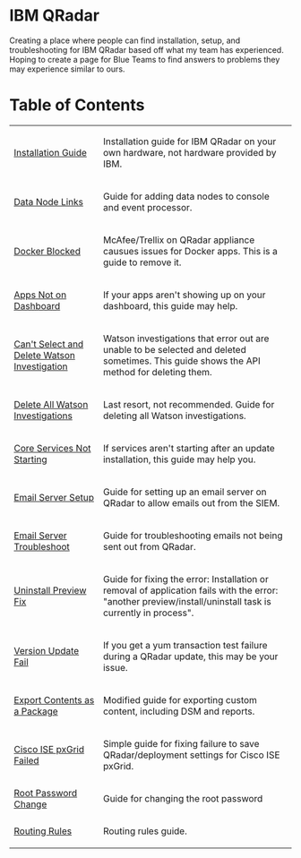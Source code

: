 # IBM QRadar
Creating a place where people can find installation, setup, and troubleshooting for IBM QRadar based off what my team has experienced. Hoping to create a page for Blue Teams to find answers to problems they may experience similar to ours.

# Table of Contents

<table>
  <tr>
    <td>
      <a href="https://github.com/PudgyDragon/QRadar/blob/main/InstallationGuide.md">Installation Guide</a>
    </td>
    <td>
      <p>Installation guide for IBM QRadar on your own hardware, not hardware provided by IBM.</p>
    </td>
  </tr>
  <tr>
    <td>
      <a href="https://github.com/PudgyDragon/QRadar/blob/main/Data%20Node%20Links">Data Node Links</a>
    </td>
    <td>
      <p>Guide for adding data nodes to console and event processor.</p>
    </td>
  </tr>
  <tr>
    <td>
      <a href="https://github.com/PudgyDragon/QRadar/blob/main/Docker%20Blocked">Docker Blocked</a>
    </td>
    <td>
      <p>McAfee/Trellix on QRadar appliance causues issues for Docker apps. This is a guide to remove it.</p>
    </td>
  </tr>
  <tr>
    <td>
      <a href="https://github.com/PudgyDragon/QRadar/blob/main/Apps%20Not%20on%20Dashboard">Apps Not on Dashboard</a>
    </td>
    <td>
      <p>If your apps aren't showing up on your dashboard, this guide may help.</p>
    </td>
  </tr>
  <tr>
    <td>
      <a href="https://github.com/PudgyDragon/QRadar/blob/main/Can't%20Select%20and%20Delete%20Watson%20Investigation">Can't Select and Delete Watson Investigation</a>
    </td>
    <td>
      <p>Watson investigations that error out are unable to be selected and deleted sometimes. This guide shows the API method for deleting them.</p>
    </td>
  </tr>
  <tr>
    <td>
      <a href="https://github.com/PudgyDragon/QRadar/blob/main/Delete%20All%20Watson%20Investigations">Delete All Watson Investigations</a>
    </td>
    <td>
      <p>Last resort, not recommended. Guide for deleting all Watson investigations.</p>
    </td>
  </tr>
  <tr>
    <td>
      <a href="https://github.com/PudgyDragon/QRadar/blob/main/Core%20Services%20Not%20Starting">Core Services Not Starting</a>
    </td>
    <td>
      <p>If services aren't starting after an update installation, this guide may help you.</p>
    </td>
  </tr>
  <tr>
    <td>
      <a href="https://github.com/PudgyDragon/QRadar/blob/main/Email%20Server%20Setup">Email Server Setup</a>
    </td>
    <td>
      <p>Guide for setting up an email server on QRadar to allow emails out from the SIEM.</p>
    </td>
  </tr>
  <tr>
    <td>
      <a href="https://github.com/PudgyDragon/QRadar/blob/main/Email%20Server%20Troubleshoot">Email Server Troubleshoot</a>
    </td>
    <td>
      <p>Guide for troubleshooting emails not being sent out from QRadar.</p>
    </td>
  </tr>
  <tr>
    <td>
      <a href="https://github.com/PudgyDragon/QRadar/blob/main/Uninstall%20Preview%20Fix">Uninstall Preview Fix</a>
    </td>
    <td>
      <p>Guide for fixing the error: Installation or removal of application fails with the error: "another preview/install/uninstall task is currently in process".</p>
    </td>
  </tr>
  <tr>
    <td>
      <a href="https://github.com/PudgyDragon/QRadar/blob/main/Version%20Update%20Fail">Version Update Fail</a>
    </td>
    <td>
      <p>If you get a yum transaction test failure during a QRadar update, this may be your issue.</p>
    </td>
  </tr>
  <tr>
    <td>
      <a href="https://github.com/PudgyDragon/QRadar/blob/main/Export%20Contents%20as%20a%20Package">Export Contents as a Package</a>
    </td>
    <td>
      <p>Modified guide for exporting custom content, including DSM and reports.</p>
    </td>
  </tr>
  <tr>
    <td>
      <a href="https://github.com/PudgyDragon/QRadar/blob/main/Cisco%20ISE%20pxGrid%20Failed">Cisco ISE pxGrid Failed</a>
    </td>
    <td>
      <p>Simple guide for fixing failure to save QRadar/deployment settings for Cisco ISE pxGrid.</p>
    </td>
  </tr>
  <tr>
    <td>
      <a href="https://github.com/PudgyDragon/QRadar/blob/main/Root%20Password%20Change">Root Password Change</a>
    </td>
    <td>
      <p>Guide for changing the root password</p>
    </td>
  </tr>
  <tr>
    <td>
      <a href="https://github.com/PudgyDragon/QRadar/blob/main/Routing%20Rules">Routing Rules</a>
    </td>
    <td>
      <p>Routing rules guide.</p>
    </td>
  </tr>
</table>
